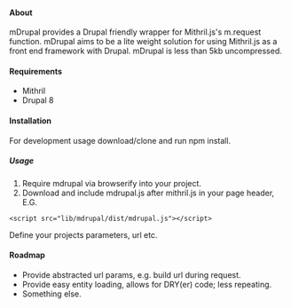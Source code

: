 #### About
mDrupal provides a Drupal friendly wrapper for Mithril.js's m.request function. mDrupal aims to be a lite weight solution for using Mithril.js as a front end framework with Drupal. mDrupal is less than 5kb uncompressed.

#### Requirements
 - Mithril
 - Drupal 8

#### Installation
For development usage download/clone and run npm install.

##### Usage
1. Require mdrupal via browserify into your project.
2. Download and include mdrupal.js after mithril.js in your page header, E.G.
```
<script src="lib/mdrupal/dist/mdrupal.js"></script>
```

Define your projects parameters, url etc.

#### Roadmap
 - Provide abstracted url params, e.g. build url during request.
 - Provide easy entity loading, allows for DRY(er) code; less repeating.
 - Something else.